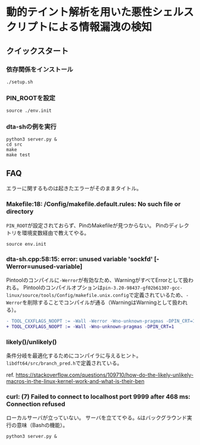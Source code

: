 # 動的テイント解析を用いた悪性シェルスクリプトによる情報漏洩の検知

## クイックスタート
### 依存関係をインストール
`./setup.sh`

### PIN_ROOTを設定
`source ./env.init`

### dta-shの例を実行
```
python3 server.py &
cd src
make
make test
```

## FAQ
エラーに関するものは起きたエラーがそのままタイトル。

### Makefile:18: /Config/makefile.default.rules: No such file or directory
`PIN_ROOT`が設定されておらず、PinのMakefileが見つからない。
Pinのディレクトリを環境変数経由で教えてやる。

`source env.init`

### dta-sh.cpp:58:15: error: unused variable 'sockfd' [-Werror=unused-variable]
Pintoolのコンパイルに`-Werror`が有効なため、WarningがすべてErrorとして扱われる。
Pintoolのコンパイルオプションは`pin-3.20-98437-gf02b61307-gcc-linux/source/tools/Config/makefile.unix.config`で定義されているため、`-Werror`を削除することでコンパイルが通る（WarningはWarningとして扱われる）。

```diff
- TOOL_CXXFLAGS_NOOPT := -Wall -Werror -Wno-unknown-pragmas -DPIN_CRT=1
+ TOOL_CXXFLAGS_NOOPT := -Wall -Wno-unknown-pragmas -DPIN_CRT=1
```

### likely()/unlikely()
条件分岐を最適化するためにコンパイラに与えるヒント。
`libdft64/src/branch_pred.h`で定義されている。

ref. https://stackoverflow.com/questions/109710/how-do-the-likely-unlikely-macros-in-the-linux-kernel-work-and-what-is-their-ben

### curl: (7) Failed to connect to localhost port 9999 after 468 ms: Connection refused
ローカルサーバが立っていない。
サーバを立ててやる。`&`はバックグラウンド実行の意味（Bashの機能）。

`python3 server.py &`

